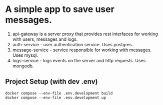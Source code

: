 # A simple app to save user messages.
1. api-gateway is a server proxy that provides rest interfaces for working with users, messages and logs.
2. auth-service - user authentication service. Uses postgres.
3. message-service - service responsible for working with messages. Uses mysql.
4. logs-service - logs events on the server and http requests. Uses mongodb.

## Project Setup (with dev .env)
```
docker compose --env-file .env.development build
docker compose --env-file .env.development up
```